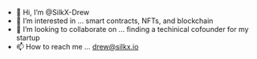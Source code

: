 - 👋 Hi, I’m @SilkX-Drew
- 👀 I’m interested in ... smart contracts, NFTs, and blockchain
- 💞️ I’m looking to collaborate on ... finding a techinical cofounder for my startup
- 📫 How to reach me ... drew@silkx.io

<!---
SilkX-Drew/SilkX-Drew is a ✨ special ✨ repository because its `README.md` (this file) appears on your GitHub profile.
You can click the Preview link to take a look at your changes.
--->
